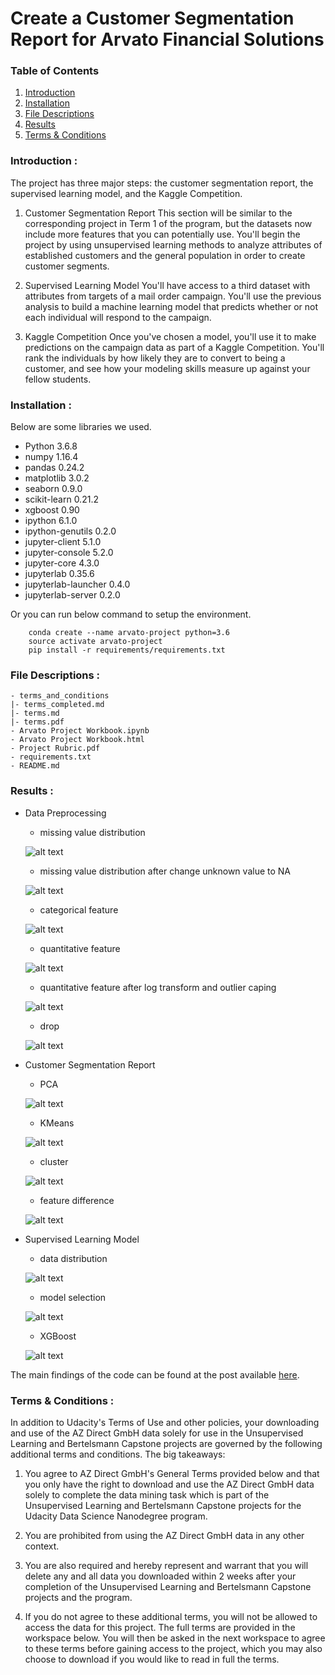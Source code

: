 # Create a Customer Segmentation Report for Arvato Financial Solutions

[//]: # (Image References)

[image1]: ./imgs/missing_value.png "missing_value"
[image2]: ./imgs/formatit_missing_value.png "formatit_missing_value"
[image3]: ./imgs/categorical.png "categorical"
[image4]: ./imgs/quantitative.png "quantitative"
[image5]: ./imgs/cap_outlier.png "cap_outlier"
[image6]: ./imgs/drop.png "drop"
[image7]: ./imgs/pca.png "pca"
[image8]: ./imgs/kmeans.png "kmeans"
[image9]: ./imgs/cluster.png "cluster"
[image10]: ./imgs/diff_feature.png "diff_feature"
[image11]: ./imgs/train.png "train"
[image12]: ./imgs/model.png "model"
[image13]: ./imgs/xgboost.png "xgboost"




### Table of Contents

1. [Introduction](#introduction)
1. [Installation](#installation)
1. [File Descriptions](#files)
1. [Results](#results)
1. [Terms & Conditions](#terms)


### Introduction <a name="introduction"></a>:
The project has three major steps: the customer segmentation report, the supervised learning model, and the Kaggle Competition.

1. Customer Segmentation Report
This section will be similar to the corresponding project in Term 1 of the program, but the datasets now include more features that you can potentially use. You'll begin the project by using unsupervised learning methods to analyze attributes of established customers and the general population in order to create customer segments.

2. Supervised Learning Model
You'll have access to a third dataset with attributes from targets of a mail order campaign. You'll use the previous analysis to build a machine learning model that predicts whether or not each individual will respond to the campaign.

3. Kaggle Competition
Once you've chosen a model, you'll use it to make predictions on the campaign data as part of a Kaggle Competition. You'll rank the individuals by how likely they are to convert to being a customer, and see how your modeling skills measure up against your fellow students.


### Installation <a name="installation"></a>:
Below are some libraries we used.
* Python 3.6.8
* numpy 1.16.4
* pandas 0.24.2
* matplotlib 3.0.2
* seaborn 0.9.0
* scikit-learn 0.21.2
* xgboost 0.90
* ipython 6.1.0
* ipython-genutils 0.2.0
* jupyter-client 5.1.0
* jupyter-console 5.2.0
* jupyter-core 4.3.0
* jupyterlab 0.35.6
* jupyterlab-launcher 0.4.0
* jupyterlab-server 0.2.0

Or you can run below command to setup the environment.
```
    conda create --name arvato-project python=3.6
	source activate arvato-project
	pip install -r requirements/requirements.txt
```


### File Descriptions <a name="files"></a>:
```
- terms_and_conditions
|- terms_completed.md
|- terms.md
|- terms.pdf
- Arvato Project Workbook.ipynb
- Arvato Project Workbook.html
- Project Rubric.pdf
- requirements.txt
- README.md
```


### Results <a name="results"></a>:

* Data Preprocessing
    * missing value distribution 

    ![alt text][image1]

    * missing value distribution after change unknown value to NA

    ![alt text][image2]

    * categorical feature

    ![alt text][image3]

    * quantitative feature

    ![alt text][image4]

    * quantitative feature after log transform and outlier caping

    ![alt text][image5]

    * drop

    ![alt text][image6]

* Customer Segmentation Report
    * PCA

    ![alt text][image7]

    * KMeans

    ![alt text][image8]

    * cluster

    ![alt text][image9]

    * feature difference

    ![alt text][image10]

* Supervised Learning Model

    * data distribution

    ![alt text][image11]

    * model selection

    ![alt text][image12]

    * XGBoost

    ![alt text][image13]


The main findings of the code can be found at the post available [here](https://medium.com/@dragon7.fc/do-you-know-how-to-cluster-or-predict-target-customers-with-machine-learning-355336f2ce6b).

### Terms & Conditions <a name="terms"></a>:
In addition to Udacity's Terms of Use and other policies, your downloading and use of the AZ Direct GmbH data solely for use in the Unsupervised Learning and Bertelsmann Capstone projects are governed by the following additional terms and conditions. The big takeaways:

1. You agree to AZ Direct GmbH's General Terms provided below and that you only have the right to download and use the AZ Direct GmbH data solely to complete the data mining task which is part of the Unsupervised Learning and Bertelsmann Capstone projects for the Udacity Data Science Nanodegree program.

1. You are prohibited from using the AZ Direct GmbH data in any other context.

1. You are also required and hereby represent and warrant that you will delete any and all data you downloaded within 2 weeks after your completion of the Unsupervised Learning and Bertelsmann Capstone projects and the program.

1. If you do not agree to these additional terms, you will not be allowed to access the data for this project.
The full terms are provided in the workspace below. You will then be asked in the next workspace to agree to these terms before gaining access to the project, which you may also choose to download if you would like to read in full the terms.

